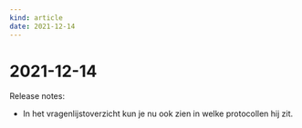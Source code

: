 ```yaml
---
kind: article
date: 2021-12-14
---
```


# 2021-12-14

Release notes:

* In het vragenlijstoverzicht kun  je  nu ook zien in  welke  protocollen  hij zit.
